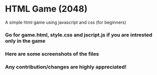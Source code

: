# HTML Game (2048)
 A simple html game using javascript and css (for beginners) 
 
 ### Go for game.html, style.css and jscript.js if you are intrested only in the game
 
 ### Here are some screenshots of the files
 
 
 
 ### Any contribution/changes are highly appreciated!
